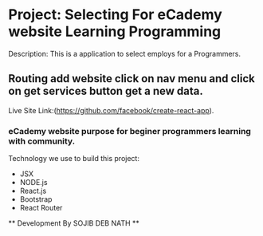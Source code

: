 # Project: Selecting For eCademy website Learning Programming

Description: This is a application to select employs for a Programmers.

## Routing add website click on nav menu and click on get services button get a new data.
Live Site Link:(https://github.com/facebook/create-react-app).


### eCademy website purpose for beginer programmers learning with community.

Technology we use to build this project:

* JSX
* NODE.js
* React.js
* Bootstrap
* React Router

** Development By SOJIB DEB NATH **